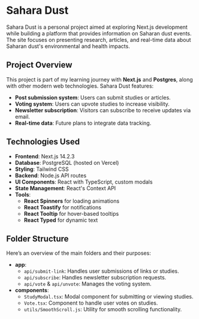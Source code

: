 # Sahara Dust

Sahara Dust is a personal project aimed at exploring Next.js development while building a platform that provides information on Saharan dust events. The site focuses on presenting research, articles, and real-time data about Saharan dust's environmental and health impacts.

## Project Overview

This project is part of my learning journey with **Next.js** and **Postgres**, along with other modern web technologies. Sahara Dust features:

- **Post submission system**: Users can submit studies or articles.
- **Voting system**: Users can upvote studies to increase visibility.
- **Newsletter subscription**: Visitors can subscribe to receive updates via email.
- **Real-time data**: Future plans to integrate data tracking.

## Technologies Used

- **Frontend**: Next.js 14.2.3
- **Database**: PostgreSQL (hosted on Vercel)
- **Styling**: Tailwind CSS
- **Backend**: Node.js API routes
- **UI Components**: React with TypeScript, custom modals
- **State Management**: React's Context API
- **Tools**:
  - **React Spinners** for loading animations
  - **React Toastify** for notifications
  - **React Tooltip** for hover-based tooltips
  - **React Typed** for dynamic text

## Folder Structure

Here’s an overview of the main folders and their purposes:

- **app**:
  - `api/submit-link`: Handles user submissions of links or studies.
  - `api/subscribe`: Handles newsletter subscription requests.
  - `api/vote` & `api/unvote`: Manages the voting system.
- **components**:
  - `StudyModal.tsx`: Modal component for submitting or viewing studies.
  - `Vote.tsx`: Component to handle user votes on studies.
  - `utils/SmoothScroll.js`: Utility for smooth scrolling functionality.
